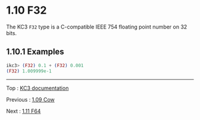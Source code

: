 # 1.10 F32

The KC3 `F32` type is a C-compatible IEEE 754 floating point number
on 32 bits.

## 1.10.1 Examples

```elixir
ikc3> (F32) 0.1 + (F32) 0.001
(F32) 1.009999e-1
```

---

Top : [KC3 documentation](../)

Previous : [1.09 Cow](1.09_Cow)

Next : [1.11 F64](1.11_F64)
